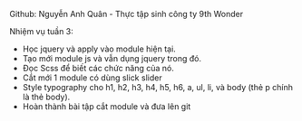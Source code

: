 ﻿Github: Nguyễn Anh Quân - Thực tập sinh công ty 9th Wonder

Nhiệm vụ tuần 3:
- Học jquery và apply vào module hiện tại.
- Tạo mới module js và vẫn dụng jquery trong đó.
- Đọc Scss để biết các chức năng của nó.
- Cắt mới 1 module có dùng slick slider
- Style typography cho h1, h2, h3, h4, h5, h6, a, ul, li, và body (thẻ p chính là thẻ body).
- Hoàn thành bài tập cắt module và đưa lên git